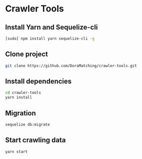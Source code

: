 # Crawler Tools

## Install Yarn and Sequelize-cli

```bash
[sudo] npm install yarn sequelize-cli -g
```

## Clone project

```bash
git clone https://github.com/DoraMatching/crawler-tools.git
```

## Install dependencies

```bash
cd crawler-tools
yarn install
```

## Migration

```bash
sequelize db:migrate
```

## Start crawling data

```bash
yarn start
```